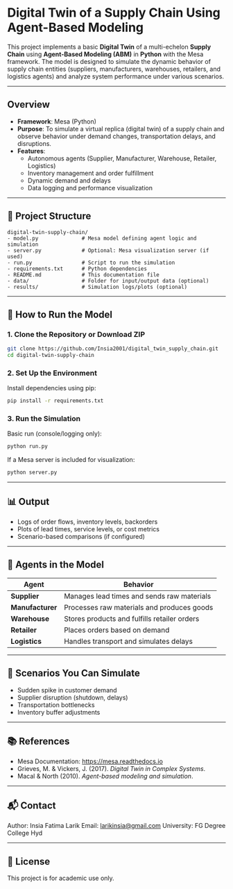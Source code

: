 
# Digital Twin of a Supply Chain Using Agent-Based Modeling

This project implements a basic **Digital Twin** of a multi-echelon **Supply Chain** using **Agent-Based Modeling (ABM)** in **Python** with the Mesa framework. The model is designed to simulate the dynamic behavior of supply chain entities (suppliers, manufacturers, warehouses, retailers, and logistics agents) and analyze system performance under various scenarios.

---

##  Overview

- **Framework**: Mesa (Python)
- **Purpose**: To simulate a virtual replica (digital twin) of a supply chain and observe behavior under demand changes, transportation delays, and disruptions.
- **Features**:
  - Autonomous agents (Supplier, Manufacturer, Warehouse, Retailer, Logistics)
  - Inventory management and order fulfillment
  - Dynamic demand and delays
  - Data logging and performance visualization

---

## 📁 Project Structure

```
digital-twin-supply-chain/
- model.py              # Mesa model defining agent logic and simulation
- server.py             # Optional: Mesa visualization server (if used)
- run.py                # Script to run the simulation
- requirements.txt      # Python dependencies
- README.md             # This documentation file
- data/                 # Folder for input/output data (optional)
- results/              # Simulation logs/plots (optional)
```

---

## 🚀 How to Run the Model

### 1. Clone the Repository or Download ZIP
```bash
git clone https://github.com/Insia2001/digital_twin_supply_chain.git
cd digital-twin-supply-chain
```

### 2. Set Up the Environment

Install dependencies using pip:
```bash
pip install -r requirements.txt
```

### 3. Run the Simulation

Basic run (console/logging only):
```bash
python run.py
```

If a Mesa server is included for visualization:
```bash
python server.py
```

---

## 📊 Output

- Logs of order flows, inventory levels, backorders
- Plots of lead times, service levels, or cost metrics
- Scenario-based comparisons (if configured)

---

## 🧩 Agents in the Model

| Agent                | Behavior |
|----------------------|----------|
| **Supplier**         | Manages lead times and sends raw materials |
| **Manufacturer**     | Processes raw materials and produces goods |
| **Warehouse**        | Stores products and fulfills retailer orders |
| **Retailer**         | Places orders based on demand |
| **Logistics**        | Handles transport and simulates delays |

---

## 🧪 Scenarios You Can Simulate

- Sudden spike in customer demand
- Supplier disruption (shutdown, delays)
- Transportation bottlenecks
- Inventory buffer adjustments

---

## 📚 References

- Mesa Documentation: https://mesa.readthedocs.io
- Grieves, M. & Vickers, J. (2017). *Digital Twin in Complex Systems*.
- Macal & North (2010). *Agent-based modeling and simulation*.

---

## 📬 Contact

Author: Insia Fatima Larik
Email: larikinsia@gmail.com 
University: FG Degree College Hyd

---

## 📝 License

This project is for academic use only.
